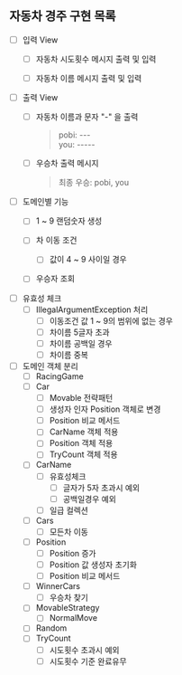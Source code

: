 ## 자동차 경주 구현 목록

* [ ] 입력 View
    * [ ] 자동차 시도횟수 메시지 출력 및 입력
    * [ ] 자동차 이름 메시지 출력 및 입력


* [ ] 출력 View
    * [ ] 자동차 이름과 문자 "-" 을 출력
      > pobi: ---<br>
      you: -----

    * [ ] 우승차 출력 메시지
      > 최종 우승: pobi, you


* [ ] 도메인별 기능
    * [ ] 1 ~ 9 랜덤숫자 생성
    * [ ] 차 이동 조건
        * [ ] 값이 4 ~ 9 사이일 경우
    * [ ] 우승자 조회


* [ ] 유효성 체크
    * [ ] IllegalArgumentException 처리
        * [ ] 이동조건 값 1 ~ 9의 범위에 없는 경우
        * [ ] 차이름 5글자 초과
        * [ ] 차이름 공백일 경우
        * [ ] 차이름 중복

* [ ] 도메인 객체 분리
    * [ ] RacingGame
    * [ ] Car
        * [ ] Movable 전략패턴
        * [ ] 생성자 인자 Position 객체로 변경
        * [ ] Position 비교 메서드
        * [ ] CarName 객체 적용
        * [ ] Position 객체 적용
        * [ ] TryCount 객체 적용
    * [ ] CarName
        * [ ] 유효성체크
            * [ ] 글자가 5자 초과시 예외
            * [ ] 공백일경우 예외
        * [ ] 일급 컬렉션
    * [ ] Cars
        * [ ] 모든차 이동
    * [ ] Position
        * [ ] Position 증가
        * [ ] Position 값 생성자 초기화
        * [ ] Position 비교 메서드
    * [ ] WinnerCars
        * [ ] 우승차 찾기
    * [ ] MovableStrategy
        * [ ] NormalMove
    * [ ] Random
    * [ ] TryCount
        * [ ] 시도횟수 초과시 예외
        * [ ] 시도횟수 기준 완료유무
